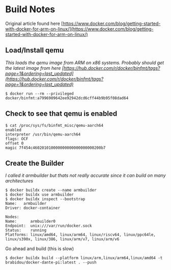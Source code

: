 Build Notes
====
Original article found here [https://www.docker.com/blog/getting-started-with-docker-for-arm-on-linux/](https://www.docker.com/blog/getting-started-with-docker-for-arm-on-linux/)


Load/Install qemu
----
*This loads the qemu image from ARM on x86 systems. Probably should get the latest image from here [https://hub.docker.com/r/docker/binfmt/tags?page=1&ordering=last_updated](https://hub.docker.com/r/docker/binfmt/tags?page=1&ordering=last_updated)*

```
$ docker run --rm --privileged docker/binfmt:a7996909642ee92942dcd6cff44b9b95f08dad64
``` 


Check to see that qemu is enabled
---
```
$ cat /proc/sys/fs/binfmt_misc/qemu-aarch64
enabled
interpreter /usr/bin/qemu-aarch64
flags: OCF
offset 0
magic 7f454c460201010000000000000000000200b7
```


Create the Builder
-----
*I called it armbuilder but thats not really accurate since it can build on many architectures*
```
$ docker buildx create --name armbuilder
$ docker buildx use armbuilder
$ docker buildx inspect --bootstrap
Name:   armbuilder
Driver: docker-container

Nodes:
Name:      armbuilder0
Endpoint:  unix:///var/run/docker.sock
Status:    running
Platforms: linux/amd64, linux/arm64, linux/riscv64, linux/ppc64le, linux/s390x, linux/386, linux/arm/v7, linux/arm/v6
```

Go ahead and build (this is slow)
```
$ docker buildx build --platform linux/arm,linux/arm64,linux/amd64 -t brabidou/docker-dante-pi:latest . --push 
```